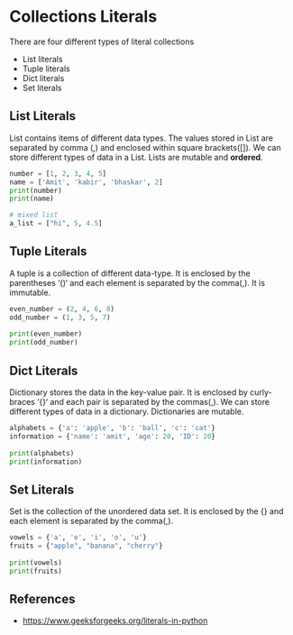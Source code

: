 # Collections Literals
There are four different types of literal collections

- List literals
- Tuple literals
- Dict literals
- Set literals

## List Literals

List contains items of different data types. The values stored in List are separated by comma (,) and enclosed within square brackets([]). We can store different types of data in a List. Lists are mutable and **ordered**.

```python
number = [1, 2, 3, 4, 5]
name = ['Amit', 'kabir', 'bhaskar', 2]
print(number)
print(name)
```

```python
# mixed list
a_list = ["hi", 5, 4.5]
```

## Tuple Literals

A tuple is a collection of different data-type.  It is enclosed by the parentheses ‘()‘ and each element is separated by the comma(,). It is immutable.

```python
even_number = (2, 4, 6, 8)
odd_number = (1, 3, 5, 7)
 
print(even_number)
print(odd_number)
```

## Dict Literals

Dictionary stores the data in the key-value pair. It is enclosed by curly-braces ‘{}‘ and each pair is separated by the commas(,).  We can store different types of data in a dictionary. Dictionaries are mutable.

```python
alphabets = {'a': 'apple', 'b': 'ball', 'c': 'cat'}
information = {'name': 'amit', 'age': 20, 'ID': 20}
 
print(alphabets)
print(information)
```

## Set Literals

 Set is the collection of the unordered data set. It is enclosed by the {} and each element is separated by the comma(,).

```python
vowels = {'a', 'e', 'i', 'o', 'u'}
fruits = {"apple", "banana", "cherry"}
 
print(vowels)
print(fruits)
```

## References
- https://www.geeksforgeeks.org/literals-in-python